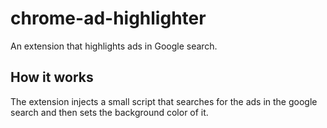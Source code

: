 # chrome-ad-highlighter
An extension that highlights ads in Google search.

## How it works
The extension injects a small script that searches for the ads in the google search and then sets the background color of it.